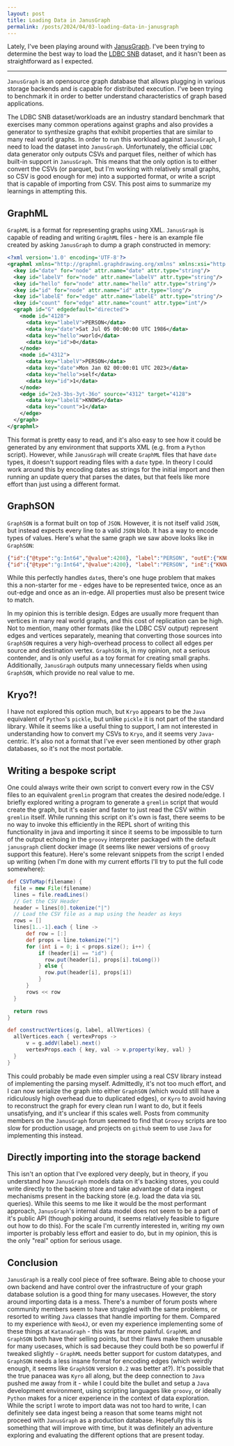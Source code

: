 ```yaml
---
layout: post
title: Loading Data in JanusGraph
permalink: /posts/2024/04/03-loading-data-in-janusgraph
---
```


Lately, I've been playing around with [JanusGraph](https://janusgraph.org/).
I've been trying to determine the best way to load the [LDBC
SNB](https://ldbcouncil.org/benchmarks/snb/k) dataset, and it hasn't been as
straightforward as I expected.

---

`JanusGraph` is an opensource graph database that allows plugging in various
storage backends and is capable for distributed execution. I've been trying to
benchmark it in order to better understand characteristics of graph based
applications.

The LDBC SNB dataset/workloads are an industry standard benchmark that exercises
many common operations against graphs and also provides a generator to
synthesize graphs that exhibit properties that are similar to many real world
graphs. In order to run this workload against `JanusGraph`, I need to load the
dataset into `JanusGraph`. Unfortunately, the official `LDBC` data generator
only outputs CSVs and parquet files, neither of which has built-in support in
`JanusGraph`. This means that the only option is to either convert the CSVs
(or parquet, but I'm working with relatively small graphs, so CSV is good
enough for me) into a supported format, or write a script that is capable of
importing from CSV. This post aims to summarize my learnings in
attempting this.

## GraphML

`GraphML` is a format for representing graphs using XML. `JanusGraph` is capable
of reading and writing `GraphML` files - here is an example file created by
asking `JanusGraph` to dump a graph constructed in memory:

```xml
<?xml version='1.0' encoding='UTF-8'?>
<graphml xmlns="http://graphml.graphdrawing.org/xmlns" xmlns:xsi="http://www.w3.org/2001/XMLSchema-instance" xsi:schemaLocation="http://graphml.graphdrawing.org/xmlns http://graphml.graphdrawing.org/xmlns/1.1/graphml.xsd">
  <key id="date" for="node" attr.name="date" attr.type="string"/>
  <key id="labelV" for="node" attr.name="labelV" attr.type="string"/>
  <key id="hello" for="node" attr.name="hello" attr.type="string"/>
  <key id="id" for="node" attr.name="id" attr.type="long"/>
  <key id="labelE" for="edge" attr.name="labelE" attr.type="string"/>
  <key id="count" for="edge" attr.name="count" attr.type="int"/>
  <graph id="G" edgedefault="directed">
    <node id="4128">
      <data key="labelV">PERSON</data>
      <data key="date">Sat Jul 05 00:00:00 UTC 1986</data>
      <data key="hello">world</data>
      <data key="id">0</data>
    </node>
    <node id="4312">
      <data key="labelV">PERSON</data>
      <data key="date">Mon Jan 02 00:00:01 UTC 2023</data>
      <data key="hello">self</data>
      <data key="id">1</data>
    </node>
    <edge id="2e3-3bs-3yt-36o" source="4312" target="4128">
      <data key="labelE">KNOWS</data>
      <data key="count">1</data>
    </edge>
  </graph>
</graphml>
```

This format is pretty easy to read, and it's also easy to see how it could be
generated by any environment that supports XML (e.g. from a `Python` script).
However, while `JanusGraph` will create `GraphML` files that have `date` types,
it doesn't support reading files with a `date` type. In theory I could work
around this by encoding dates as strings for the initial import and then running
an update query that parses the dates, but that feels like more effort than just
using a different format.

## GraphSON

`GraphSON` is a format built on top of `JSON`. However, it is not itself valid
`JSON`, but instead expects every line to a valid `JSON` blob. It has a way to
encode types of values. Here's what the same graph we saw above looks like in
`GraphSON`:

```json
{"id":{"@type":"g:Int64","@value":4208}, "label":"PERSON", "outE":{"KNOWS":[{"inV":{"@type":"g:Int64","@value":4200}}]}, "properties":{"date":[{"value":{"@type":"g:Date","@value":1672617601234}}],"hello":[{"value": "self"}],"id":[{"value": 1}]}}
{"id":{"@type":"g:Int64","@value":4200}, "label":"PERSON", "inE":{"KNOWS":[{"outV":{"@type":"g:Int64","@value":4208}}]}, "properties":{"date":[{"value":{"@type":"g:Date","@value":520905600000}}],"hello":[{"value":"world"}],"id":[{"value":{"@type":"g:Int32","@value":0}}]}}
```

While this perfectly handles `date`s, there's one huge problem that makes this a
non-starter for me - edges have to be represented twice, once as an out-edge and
once as an in-edge. All properties must also be present twice to match.

In my opinion this is terrible design. Edges are usually more frequent than
vertices in many real world graphs, and this cost of replication can be high.
Not to mention, many other formats (like the LDBC CSV output) represent edges
and vertices separately, meaning that converting those sources into `GraphSON`
requires a very high-overhead process to collect all edges per source and
destination vertex. `GraphSON` is, in my opinion, not a serious contender, and
is only useful as a toy format for creating small graphs. Additionally,
`JanusGraph` outputs many unnecessary fields when using `GraphSON`, which
provide no real value to me.

## Kryo?!

I have not explored this option much, but `Kryo` appears to be the `Java`
equivalent of `Python`'s `pickle`, but unlike `pickle` it is not part of the
standard library. While it seems like a useful thing to support, I am not
interested in understanding how to convert my CSVs to `Kryo`, and it seems very
`Java`-centric. It's also not a format that I've ever seen mentioned by other
graph databases, so it's not the most portable.

## Writing a bespoke script

One could always write their own script to convert every row in the CSV files to
an equivalent `gremlin` program that creates the desired node/edge. I briefly
explored writing a program to generate a `gremlin` script that would create the
graph, but it's easier and faster to just read the CSV within `gremlin` itself.
While running this script on it's own is fast, there seems to be no way to
invoke this efficiently in the REPL short of writing this functionality in java
and importing it since it seems to be impossible to turn of the output echoing
in the `groovy` interpreter packaged with the default `janusgraph` client docker
image (it seems like newer versions of `groovy` support this feature). Here's
some relevant snippets from the script I ended up writing (when I'm done with my
current efforts I'll try to put the full code somewhere):

```groovy
def CSVToMap(filename) {
  file = new File(filename)
  lines = file.readLines()
  // Get the CSV Header
  header = lines[0].tokenize("|")
  // Load the CSV file as a map using the header as keys
  rows = []
  lines[1..-1].each { line ->
      def row = [:]
      def props = line.tokenize("|")
      for (int i = 0; i < props.size(); i++) {
          if (header[i] == "id") {
            row.put(header[i], props[i].toLong())
          } else {
            row.put(header[i], props[i])
          }
      }
      rows << row
  }

  return rows
}

def constructVertices(g, label, allVertices) {
  allVertices.each { vertexProps ->
      v = g.addV(label).next()
      vertexProps.each { key, val -> v.property(key, val) }
  }
}
```

This could probably be made even simpler using a real CSV library instead of
implementing the parsing myself. Admittedly, it's not too much effort, and I can
now serialize the graph into either `GraphSON` (which would still have a
ridiculously high overhead due to duplicated edges), or `Kyro` to avoid having
to reconstruct the graph for every clean run I want to do, but it feels
unsatisfying, and it's unclear if this scales well. Posts from community members
on the `JanusGraph` forum seemed to find that `Groovy` scripts are too slow for
production usage, and projects on `github` seem to use `Java` for implementing
this instead.

## Directly importing into the storage backend

This isn't an option that I've explored very deeply, but in theory, if you
understand how `JanusGraph` models data on it's backing stores, you could write
directly to the backing store and take advantage of data ingest mechanisms
present in the backing store (e.g. load the data via `SQL` queries). While this
seems to me like it would be the most performant approach, `JanusGraph`'s
internal data model does not seem to be a part of it's public API (though poking
around, it seems relatively feasible to figure out how to do this). For the
scale I'm currently interested in, writing my own importer is probably less
effort and easier to do, but in my opinion, this is the only "real" option for
serious usage.

## Conclusion

`JanusGraph` is a really cool piece of free software. Being able to choose your
own backend and have control over the infrastructure of your graph database
solution is a good thing for many usecases. However, the story around importing
data is a mess. There's a number of forum posts where community members seem to
have struggled with the same problems, or resorted to writing `Java` classes
that handle importing for them. Compared to my experience with `Neo4J`, or even
my experience implementing some of these things at `KatanaGraph` - this was far
more painful. `GraphML` and `GraphSON` both have their selling points, but their
flaws make them unusable for many usecases, which is sad because they could both
be so powerful if tweaked slightly - `GraphML` needs better support for custom
datatypes, and `GraphSON` needs a less insane format for encoding edges (which
weirdly enough, it seems like `GraphSON` version `0.2` was better at?). It's
possible that the true panacea was `Kyro` all along, but the deep connection to
`Java` pushed me away from it - while I could bite the bullet and setup a `Java`
development environment, using scripting languages like `groovy`, or ideally
`Python` makes for a nicer experience in the context of data exploration. While
the script I wrote to import data was not too hard to write, I can definitely
see data ingest being a reason that some teams might not proceed with
`JanusGraph` as a production database. Hopefully this is something that will
improve with time, but it was definitely an adventure exploring and evaluating
the different options that are present today.
